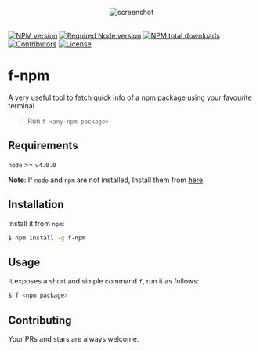 <p align="center">
  <img src="https://raw.githubusercontent.com/rousan/sl/master/screenshot.png" alt="screenshot">
    <br>
    <br>
</p>

[![NPM version](https://img.shields.io/npm/v/f-npm.svg)](https://www.npmjs.com/package/f-npm)
[![Required Node version](https://img.shields.io/node/v/f-npm.svg)](https://www.npmjs.com/package/f-npm)
[![NPM total downloads](https://img.shields.io/npm/dt/f-npm.svg)](https://www.npmjs.com/package/f-npm)
[![Contributors](https://img.shields.io/github/contributors/rousan/f-npm.svg)](https://github.com/rousan/f-npm/graphs/contributors)
[![License](https://img.shields.io/github/license/rousan/f-npm.svg)](https://github.com/rousan/f-npm/blob/master/LICENSE)

# f-npm

A very useful tool to fetch quick info of a npm package using your favourite terminal.

> Run `f <any-npm-package>`

## Requirements

`node` >= `v4.0.0`

**Note**: If `node` and `npm` are not installed, Install them from [here](https://nodejs.org/en/download/).

## Installation

Install it from `npm`:

```bash
$ npm install -g f-npm
```

## Usage

It exposes a short and simple command `f`, run it as follows:

```bash
$ f <npm package>
```

## Contributing

Your PRs and stars are always welcome.